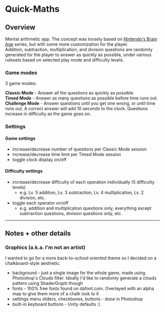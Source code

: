 # Quick-Maths

## Overview
Mental arithmetic app. The concept was loosely based on [Nintendo's Brain Age](https://en.wikipedia.org/wiki/Brain_Age) series, but with some more customization for the player.  
Addition, subtraction, multiplication, and division questions are randomly generated for the player to answer as quickly as possible, under various rulesets based on selected play mode and difficulty levels.

### Game modes
3 game modes:

**Classic Mode** - Answer all the questions as quickly as possible.  
**Timed Mode** - Answer as many questions as possible before time runs out.  
**Challenge Mode** - Answer questions until you get one wrong, or until time runs out. A correct answer will add 10 seconds to the clock. Questions increase in difficulty as the game goes on.

### Settings

#### Game settings
* increase/decrease number of questions per Classic Mode session
* increase/decrease time limit per Timed Mode session
* toggle clock display on/off

#### Difficulty settings
* increase/decrease difficulty of each operation individually (5 difficulty levels)
  * e.g. Lv. 5 addition, Lv. 3 subtraction, Lv. 4 multiplication, Lv. 2 division, etc.
* toggle each operator on/off
  * e.g. addition and multiplication questions only, everything except subtraction questions, division questions only, etc.

---

## Notes + other details

### Graphics (a.k.a. I'm not an artist)
I wanted to go for a more back-to-school oriented theme so I decided on a chalkboard-style aesthetic.
* background - just a single image for the whole game, made using Photoshop's Clouds filter. Ideally I'd like to randomly generate a clouds pattern using ShaderGraph though
* fonts - 100% free fonts found on dafont.com. Overlayed with an alpha map to give them more of a chalk look to it
* settings menu sliders, checkboxes, buttons - done in Photoshop
* built-in keyboard buttons - Unity defaults :)
